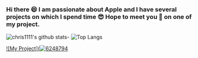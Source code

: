 ### Hi there 😄 I am passionate about Apple and I have several projects on which I spend time 😎 Hope to meet you 🤝 on one of my project.
![chris1111's github stats](https://github-readme-stats.vercel.app/api?username=chris1111&show_icons=true)- ![Top Langs](https://github-readme-stats.vercel.app/api/top-langs/?username=chris1111&show_icons=true)


[![My Project](![6248794](https://user-images.githubusercontent.com/6248794/90334396-670c3680-df9b-11ea-874d-c313eaee2d97.png)](https://github.com/chris1111?tab=repositories)
















